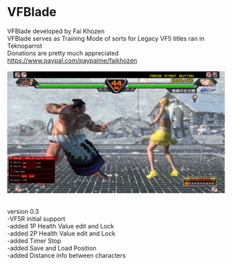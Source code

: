 # VFBlade <br>
VFBlade developed by Fai Khozen <br>
VFBlade serves as Training Mode of sorts for Legacy VF5 titles ran in Teknoparrot <br>
Donations are pretty much appreciated <br>
https://www.paypal.com/paypalme/faikhozen <br> <br>
![VFBlade Screenshot](https://github.com/faikhozen/VFBlade/blob/main/screenshot/VFBlade.png) <br> <br>

version 0.3 <br>
-VF5R initial support <br>
-added 1P Health Value edit and Lock <br>
-added 2P Health Value edit and Lock <br>
-added Timer Stop <br>
-added Save and Load Position <br>
-added Distance info between characters <br>
